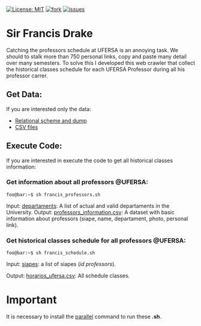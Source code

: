 [![License: MIT](https://img.shields.io/badge/License-MIT-yellow.svg)](https://github.com/zegildo/francisdrake/blob/master/License.md) 
[![fork](https://img.shields.io/github/forks/zegildo/francisdrake.svg)](https://github.com/zegildo/francisdrake/network/members)
[![issues](https://img.shields.io/github/issues/zegildo/francisdrake.svg)](https://github.com/zegildo/francisdrake/issues)

# Sir Francis Drake

Catching the professors schedule at UFERSA is an annoying task.
We should to stalk more than 750 personal links, copy and paste
many detail over many semesters. To solve this I developed this web crawler that collect the historical classes schedule for each UFERSA Professor during all his
professor carrer.

## Get Data:

If you are interested only the data:
* [Relational scheme and dump](https://github.com/zegildo/francisdrake/tree/master/sql)
* [CSV files](https://github.com/zegildo/francisdrake/tree/master/output) 

## Execute Code:

If you are interested in execute the code to get all historical classes information:

### Get information about all professors @UFERSA:
```console
foo@bar:~$ sh francis_professors.sh
```
Input:
[departaments](https://github.com/zegildo/francisdrake/blob/master/inputs/departaments): A list of actual and valid departaments in the University.
Output:
[professors_information.csv](https://github.com/zegildo/francisdrake/blob/master/output/professors_information.csv): A dataset with basic information about professors (siape, name, departament, photo, personal link).

### Get historical classes schedule for all professors @UFERSA:
```console
foo@bar:~$ sh francis_schedule.sh
```
Input:
[siapes](https://github.com/zegildo/francisdrake/blob/master/inputs/siapes): a list of siapes (*id professors*).

Output:
[horarios_ufersa.csv](https://github.com/zegildo/francisdrake/blob/master/output/horarios_ufersa.csv): All schedule classes.

# Important
It is necessary to install the [parallel](https://www.gnu.org/software/parallel/) command to run these **.sh**.


